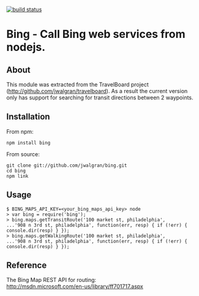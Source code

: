 [![build status](https://secure.travis-ci.org/jwalgran/bing.png)](http://travis-ci.org/jwalgran/bing)
# Bing - Call Bing web services from nodejs.

## About

This module was extracted from the TravelBoard project (http://github.com/jwalgran/travelboard). As a result
the current version only has support for searching for transit directions between 2 waypoints.

## Installation

From npm:

    npm install bing

From source:

    git clone git://github.com/jwalgran/bing.git 
    cd bing
    npm link

## Usage

    $ BING_MAPS_API_KEY=<your_bing_maps_api_key> node
    > var bing = require('bing');
    > bing.maps.getTransitRoute('100 market st, philadelphia', 
    ...'908 n 3rd st, philadelphia', function(err, resp) { if (!err) { console.dir(resp) } });
    > bing.maps.getWalkingRoute('100 market st, philadelphia',
    ...'908 n 3rd st, philadelphia', function(err, resp) { if (!err) { console.dir(resp) } });
    
## Reference

The Bing Map REST API for routing:  
http://msdn.microsoft.com/en-us/library/ff701717.aspx
